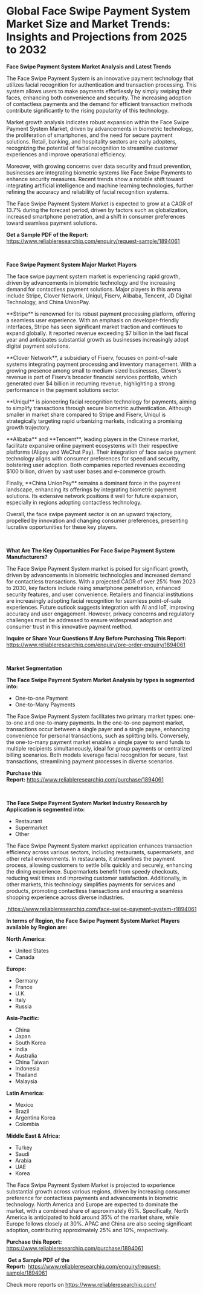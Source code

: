 <p><h1>Global Face Swipe Payment System Market Size and Market Trends: Insights and Projections from 2025 to 2032</h1></p><p><strong>Face Swipe Payment System Market Analysis and Latest Trends</strong></p>
<p><p>The Face Swipe Payment System is an innovative payment technology that utilizes facial recognition for authentication and transaction processing. This system allows users to make payments effortlessly by simply swiping their faces, enhancing both convenience and security. The increasing adoption of contactless payments and the demand for efficient transaction methods contribute significantly to the rising popularity of this technology.</p><p>Market growth analysis indicates robust expansion within the Face Swipe Payment System Market, driven by advancements in biometric technology, the proliferation of smartphones, and the need for secure payment solutions. Retail, banking, and hospitality sectors are early adopters, recognizing the potential of facial recognition to streamline customer experiences and improve operational efficiency.</p><p>Moreover, with growing concerns over data security and fraud prevention, businesses are integrating biometric systems like Face Swipe Payments to enhance security measures. Recent trends show a notable shift toward integrating artificial intelligence and machine learning technologies, further refining the accuracy and reliability of facial recognition systems.</p><p>The Face Swipe Payment System Market is expected to grow at a CAGR of 13.7% during the forecast period, driven by factors such as globalization, increased smartphone penetration, and a shift in consumer preferences toward seamless payment solutions.</p></p>
<p><strong>Get a Sample PDF of the Report:&nbsp;</strong> <a href="https://www.reliableresearchiq.com/enquiry/request-sample/1894061?utm_campaign=2301&utm_medium=2&utm_source=Github&utm_content=ia&utm_term=08042025&utm_id=face-swipe-payment-system">https://www.reliableresearchiq.com/enquiry/request-sample/1894061</a></p>
<p>&nbsp;</p>
<p><strong>Face Swipe Payment System Major Market Players</strong></p>
<p><p>The face swipe payment system market is experiencing rapid growth, driven by advancements in biometric technology and the increasing demand for contactless payment solutions. Major players in this arena include Stripe, Clover Network, Uniqul, Fiserv, Alibaba, Tencent, JD Digital Technology, and China UnionPay.</p><p>**Stripe** is renowned for its robust payment processing platform, offering a seamless user experience. With an emphasis on developer-friendly interfaces, Stripe has seen significant market traction and continues to expand globally. It reported revenue exceeding $7 billion in the last fiscal year and anticipates substantial growth as businesses increasingly adopt digital payment solutions.</p><p>**Clover Network**, a subsidiary of Fiserv, focuses on point-of-sale systems integrating payment processing and inventory management. With a growing presence among small to medium-sized businesses, Clover's revenue is part of Fiserv’s broader financial services portfolio, which generated over $4 billion in recurring revenue, highlighting a strong performance in the payment solutions sector.</p><p>**Uniqul** is pioneering facial recognition technology for payments, aiming to simplify transactions through secure biometric authentication. Although smaller in market share compared to Stripe and Fiserv, Uniqul is strategically targeting rapid urbanizing markets, indicating a promising growth trajectory.</p><p>**Alibaba** and **Tencent**, leading players in the Chinese market, facilitate expansive online payment ecosystems with their respective platforms (Alipay and WeChat Pay). Their integration of face swipe payment technology aligns with consumer preferences for speed and security, bolstering user adoption. Both companies reported revenues exceeding $100 billion, driven by vast user bases and e-commerce growth.</p><p>Finally, **China UnionPay** remains a dominant force in the payment landscape, enhancing its offerings by integrating biometric payment solutions. Its extensive network positions it well for future expansion, especially in regions adopting contactless technology.</p><p>Overall, the face swipe payment sector is on an upward trajectory, propelled by innovation and changing consumer preferences, presenting lucrative opportunities for these key players.</p></p>
<p>&nbsp;</p>
<p><strong>What Are The Key Opportunities For Face Swipe Payment System Manufacturers?</strong></p>
<p><p>The Face Swipe Payment System market is poised for significant growth, driven by advancements in biometric technologies and increased demand for contactless transactions. With a projected CAGR of over 25% from 2023 to 2030, key factors include rising smartphone penetration, enhanced security features, and user convenience. Retailers and financial institutions are increasingly adopting facial recognition for seamless point-of-sale experiences. Future outlook suggests integration with AI and IoT, improving accuracy and user engagement. However, privacy concerns and regulatory challenges must be addressed to ensure widespread adoption and consumer trust in this innovative payment method.</p></p>
<p><strong>Inquire or Share Your Questions If Any Before Purchasing This Report:</strong> <a href="https://www.reliableresearchiq.com/enquiry/pre-order-enquiry/1894061?utm_campaign=2301&utm_medium=2&utm_source=Github&utm_content=ia&utm_term=08042025&utm_id=face-swipe-payment-system">https://www.reliableresearchiq.com/enquiry/pre-order-enquiry/1894061</a></p>
<p>&nbsp;</p>
<p><strong>Market Segmentation</strong></p>
<p><strong>The Face Swipe Payment System Market Analysis by types is segmented into:</strong></p>
<p><ul><li>One-to-one Payment</li><li>One-to-Many Payments</li></ul></p>
<p><p>The Face Swipe Payment System facilitates two primary market types: one-to-one and one-to-many payments. In the one-to-one payment market, transactions occur between a single payer and a single payee, enhancing convenience for personal transactions, such as splitting bills. Conversely, the one-to-many payment market enables a single payer to send funds to multiple recipients simultaneously, ideal for group payments or centralized billing scenarios. Both models leverage facial recognition for secure, fast transactions, streamlining payment processes in diverse scenarios.</p></p>
<p><strong>Purchase this Report:&nbsp;</strong><a href="https://www.reliableresearchiq.com/purchase/1894061?utm_campaign=2301&utm_medium=2&utm_source=Github&utm_content=ia&utm_term=08042025&utm_id=face-swipe-payment-system">https://www.reliableresearchiq.com/purchase/1894061</a></p>
<p>&nbsp;</p>
<p><strong>The Face Swipe Payment System Market Industry Research by Application is segmented into:</strong></p>
<p><ul><li>Restaurant</li><li>Supermarket</li><li>Other</li></ul></p>
<p><p>The Face Swipe Payment System market application enhances transaction efficiency across various sectors, including restaurants, supermarkets, and other retail environments. In restaurants, it streamlines the payment process, allowing customers to settle bills quickly and securely, enhancing the dining experience. Supermarkets benefit from speedy checkouts, reducing wait times and improving customer satisfaction. Additionally, in other markets, this technology simplifies payments for services and products, promoting contactless transactions and ensuring a seamless shopping experience across diverse industries.</p></p>
<p><a href="https://www.reliableresearchiq.com/face-swipe-payment-system-r1894061?utm_campaign=2301&utm_medium=2&utm_source=Github&utm_content=ia&utm_term=08042025&utm_id=face-swipe-payment-system">&nbsp;https://www.reliableresearchiq.com/face-swipe-payment-system-r1894061</a></p>
<p><strong>In terms of Region, the Face Swipe Payment System Market Players available by Region are:</strong></p>
<p>
    <p> <strong> North America: </strong>
        <ul>
            <li>United States</li>
            <li>Canada</li>
        </ul>
        </p> 
    <p> <strong> Europe: </strong>
        <ul>
            <li>Germany</li>
            <li>France</li>
            <li>U.K.</li>
            <li>Italy</li>
            <li>Russia</li>
        </ul>
        </p> 
    <p> <strong> Asia-Pacific: </strong>
        <ul>
            <li>China</li>
            <li>Japan</li>
            <li>South Korea</li>
            <li>India</li>
            <li>Australia</li>
            <li>China Taiwan</li>
            <li>Indonesia</li>
            <li>Thailand</li>
            <li>Malaysia</li>
        </ul>
        </p> 
    <p> <strong> Latin America: </strong>
        <ul>
            <li>Mexico</li>
            <li>Brazil</li>
            <li>Argentina Korea</li>
            <li>Colombia</li>
        </ul>
        </p> 
    <p> <strong> Middle East & Africa: </strong>
        <ul>
            <li>Turkey</li>
            <li>Saudi</li>
            <li>Arabia</li>
            <li>UAE</li>
            <li>Korea</li>
        </ul>
    </p>
    </p>
<p><p>The Face Swipe Payment System Market is projected to experience substantial growth across various regions, driven by increasing consumer preference for contactless payments and advancements in biometric technology. North America and Europe are expected to dominate the market, with a combined share of approximately 65%. Specifically, North America is anticipated to hold around 35% of the market share, while Europe follows closely at 30%. APAC and China are also seeing significant adoption, contributing approximately 25% and 10%, respectively.</p></p>
<p><strong>Purchase this Report: </strong><a href="https://www.reliableresearchiq.com/purchase/1894061?utm_campaign=2301&utm_medium=2&utm_source=Github&utm_content=ia&utm_term=08042025&utm_id=face-swipe-payment-system">https://www.reliableresearchiq.com/purchase/1894061</a></p>
<p>&nbsp;<strong>Get a Sample PDF of the Report:&nbsp;&nbsp;</strong><a href="https://www.reliableresearchiq.com/enquiry/request-sample/1894061?utm_campaign=2301&utm_medium=2&utm_source=Github&utm_content=ia&utm_term=08042025&utm_id=face-swipe-payment-system">https://www.reliableresearchiq.com/enquiry/request-sample/1894061</a></p>
<p><strong></strong></p>
<p>Check more reports on <a href="https://www.reliableresearchiq.com/?utm_campaign=2301&utm_medium=2&utm_source=Github&utm_content=ia&utm_term=08042025&utm_id=face-swipe-payment-system">https://www.reliableresearchiq.com/</a></p>